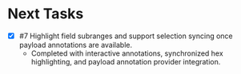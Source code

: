 # Next Tasks

- [x] #7 Highlight field subranges and support selection syncing once payload annotations are available.
  - Completed with interactive annotations, synchronized hex highlighting, and payload annotation provider integration.
